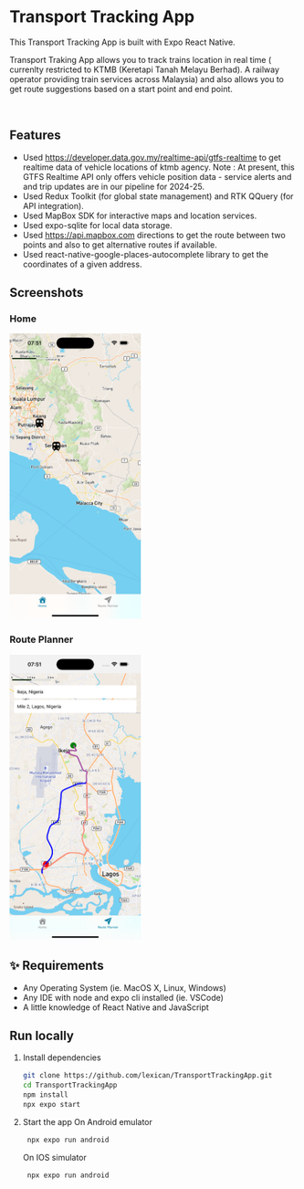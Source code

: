 # Transport Tracking App
This Transport Tracking App is built with Expo React Native.

Transport Traking App allows you to track trains location in real time ( currenlty restricted to KTMB (Keretapi Tanah Melayu Berhad). A railway operator providing train services across Malaysia) and also allows you to get route suggestions based on a start point and end point.

<br>

## Features

- Used https://developer.data.gov.my/realtime-api/gtfs-realtime to get realtime data of vehicle locations of ktmb agency. Note : At present, this GTFS Realtime API only offers vehicle position data - service alerts and and trip updates are in our pipeline for 2024-25.
- Used Redux Toolkit (for global state management) and RTK QQuery (for API integration).
- Used MapBox SDK for interactive maps and location services.
- Used expo-sqlite for local data storage.
- Used https://api.mapbox.com directions to get the route between two points and also to get alternative routes if available.
- Used react-native-google-places-autocomplete library to get the coordinates of a given address.

## Screenshots

### Home

<img src="screenshots/home.png" height="500em" />

### Route Planner
<img src="screenshots/route-planner.png" height="500em" />

## ✨ Requirements

- Any Operating System (ie. MacOS X, Linux, Windows)
- Any IDE with node and expo cli installed (ie. VSCode)
- A little knowledge of React Native and JavaScript 

## Run locally

1. Install dependencies
   ```bash
   git clone https://github.com/lexican/TransportTrackingApp.git
   cd TransportTrackingApp
   npm install
   npx expo start
   ```

2. Start the app
   On Android emulator
   ```bash
    npx expo run android
   ```

   On IOS simulator
   ```bash
    npx expo run android
   ```
   
